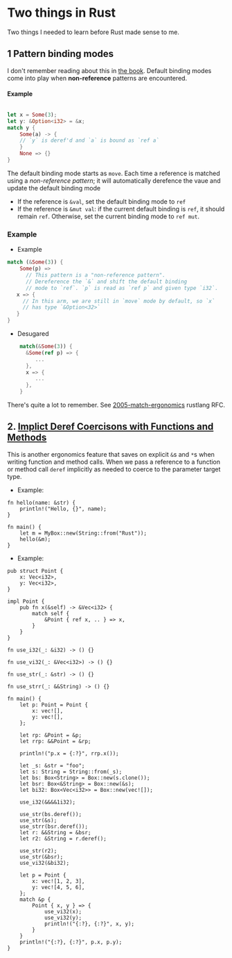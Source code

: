 # Two things in Rust

Two things I needed to learn before Rust made sense to me.

## 1 Pattern binding modes

I don't remember reading about this in [the book](https://doc.rust-lang.org/book/). Default binding modes come into play when **non-reference** patterns are encountered.

#### Example

```rust

let x = Some(3);
let y: &Option<i32> = &x;
match y {
    Some(a) -> {
    // `y` is deref'd and `a` is bound as `ref a`
    }
    None => {}
}
```
The default binding mode starts as `move`. Each time a reference is matched using a *non-reference pattern*; it will automatically derefence the vaue and update the default binding mode
- If the reference is `&val`, set the default binding mode to `ref`
- If the reference is `&mut val`: if the current default binding is `ref`, it should remain `ref`. Otherwise, set the current binding mode to `ref mut`.

### Example

- Example

```rust
match (&Some(3)) {
    Some(p) =>
      // This pattern is a "non-reference pattern".
      // Dereference the `&` and shift the default binding
      // mode to `ref`. `p` is read as `ref p` and given type `i32`.
   x => {
     // In this arm, we are still in `move` mode by default, so `x`
     // has type `&Option<32>`
   }
}
```
- Desugared

```rust
    match(&Some(3)) {
      &Some(ref p) => {
         ...
      },
      x => {
         ...
      },
    }
```

There's quite a lot to remember. See [2005-match-ergonomics](https://github.com/rust-lang/rfcs/blob/master/text/2005-match-ergonomics.md) rustlang RFC.

## 2. [Implict Deref Coercisons with Functions and Methods](https://doc.rust-lang.org/book/ch15-02-deref.html#implicit-deref-coercions-with-functions-and-methods)

This is another ergonomics feature that saves on explicit `&`s and `*`s when writing function and method calls. When we pass a reference to a function or method call `deref` implicitly as needed to coerce to the parameter target type.

- Example:

```
fn hello(name: &str) {
    println!("Hello, {}", name);
}

fn main() {
    let m = MyBox::new(String::from("Rust"));
    hello(&m);
}
```

- Example:

```
pub struct Point {
    x: Vec<i32>,
    y: Vec<i32>,
}

impl Point {
    pub fn x(&self) -> &Vec<i32> {
        match self {
            &Point { ref x, .. } => x,
        }
    }
}

fn use_i32(_: &i32) -> () {}

fn use_vi32(_: &Vec<i32>) -> () {}

fn use_str(_: &str) -> () {}

fn use_strr(_: &&String) -> () {}

fn main() {
    let p: Point = Point {
        x: vec![],
        y: vec![],
    };

    let rp: &Point = &p;
    let rrp: &&Point = &rp;

    println!("p.x = {:?}", rrp.x());

    let _s: &str = "foo";
    let s: String = String::from(_s);
    let bs: Box<String> = Box::new(s.clone());
    let bsr: Box<&String> = Box::new(&s);
    let bi32: Box<Vec<i32>> = Box::new(vec![]);

    use_i32(&&&&1i32);

    use_str(bs.deref());
    use_str(&s);
    use_strr(bsr.deref());
    let r: &&String = &bsr;
    let r2: &String = r.deref();

    use_str(r2);
    use_str(&bsr);
    use_vi32(&bi32);

    let p = Point {
        x: vec![1, 2, 3],
        y: vec![4, 5, 6],
    };
    match &p {
        Point { x, y } => {
            use_vi32(x);
            use_vi32(y);
            println!("{:?}, {:?}", x, y);
        }
    }
    println!("{:?}, {:?}", p.x, p.y);
}
```
